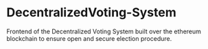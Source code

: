 # DecentralizedVoting-System
Frontend of the Decentralized Voting System built over the ethereum blockchain to ensure open and secure election procedure.
